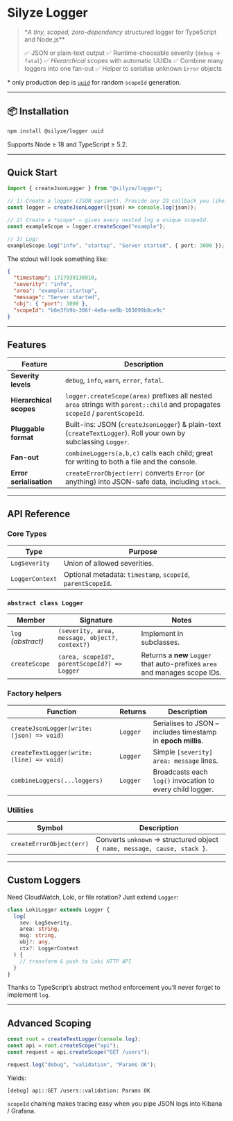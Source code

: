 # Silyze Logger

> \*_A tiny, scoped, zero-dependency_ structured logger for TypeScript and Node.js\*\*
>
> ✅ JSON or plain-text output
> ✅ Runtime-choosable severity (`debug` → `fatal`)
> ✅ _Hierarchical_ scopes with automatic UUIDs
> ✅ Combine many loggers into one fan-out
> ✅ Helper to serialise unknown `Error` objects

\* only production dep is [`uuid`](https://npmjs.com/package/uuid) for random `scopeId` generation.

---

## 📦 Installation

```bash
npm install @silyze/logger uuid
```

Supports Node ≥ 18 and TypeScript ≥ 5.2.

---

## Quick Start

```ts
import { createJsonLogger } from "@silyze/logger";

// 1) Create a logger (JSON variant). Provide any IO callback you like.
const logger = createJsonLogger((json) => console.log(json));

// 2) Create a *scope* – gives every nested log a unique scopeId.
const exampleScope = logger.createScope("example");

// 3) Log!
exampleScope.log("info", "startup", "Server started", { port: 3000 });
```

The stdout will look something like:

```json
{
  "timestamp": 1717939130910,
  "severity": "info",
  "area": "example::startup",
  "message": "Server started",
  "obj": { "port": 3000 },
  "scopeId": "b6e3fb9b-306f-4e8a-ae9b-103099b8ce9c"
}
```

---

## Features

| Feature                 | Description                                                                                                                    |
| ----------------------- | ------------------------------------------------------------------------------------------------------------------------------ |
| **Severity levels**     | `debug`, `info`, `warn`, `error`, `fatal`.                                                                                     |
| **Hierarchical scopes** | `logger.createScope(area)` prefixes all nested `area` strings with `parent::child` and propagates `scopeId` / `parentScopeId`. |
| **Pluggable format**    | Built-ins: JSON (`createJsonLogger`) & plain-text (`createTextLogger`). Roll your own by subclassing `Logger`.                 |
| **Fan-out**             | `combineLoggers(a,b,c)` calls each child; great for writing to both a file and the console.                                    |
| **Error serialisation** | `createErrorObject(err)` converts `Error` (or anything) into JSON-safe data, including `stack`.                                |

---

## API Reference

### Core Types

| Type            | Purpose                                                     |
| --------------- | ----------------------------------------------------------- |
| `LogSeverity`   | Union of allowed severities.                                |
| `LoggerContext` | Optional metadata: `timestamp`, `scopeId`, `parentScopeId`. |

### `abstract class Logger`

| Member             | Signature                                      | Notes                                                                       |
| ------------------ | ---------------------------------------------- | --------------------------------------------------------------------------- |
| `log` _(abstract)_ | `(severity, area, message, object?, context?)` | Implement in subclasses.                                                    |
| `createScope`      | `(area, scopeId?, parentScopeId?) => Logger`   | Returns a **new** `Logger` that auto-prefixes `area` and manages scope IDs. |

### Factory helpers

| Function                                  | Returns  | Description                                                  |
| ----------------------------------------- | -------- | ------------------------------------------------------------ |
| `createJsonLogger(write: (json) => void)` | `Logger` | Serialises to JSON – includes timestamp in **epoch millis**. |
| `createTextLogger(write: (line) => void)` | `Logger` | Simple `[severity] area: message` lines.                     |
| `combineLoggers(...loggers)`              | `Logger` | Broadcasts each `log()` invocation to every child logger.    |

### Utilities

| Symbol                   | Description                                                               |
| ------------------------ | ------------------------------------------------------------------------- |
| `createErrorObject(err)` | Converts `unknown` → structured object `{ name, message, cause, stack }`. |

---

## Custom Loggers

Need CloudWatch, Loki, or file rotation?
Just extend `Logger`:

```ts
class LokiLogger extends Logger {
  log(
    sev: LogSeverity,
    area: string,
    msg: string,
    obj?: any,
    ctx?: LoggerContext
  ) {
    // transform & push to Loki HTTP API
  }
}
```

Thanks to TypeScript’s abstract method enforcement you’ll never forget to implement `log`.

---

## Advanced Scoping

```ts
const root = createTextLogger(console.log);
const api = root.createScope("api");
const request = api.createScope("GET /users");

request.log("debug", "validation", "Params OK");
```

Yields:

```log
[debug] api::GET /users::validation: Params OK
```

`scopeId` chaining makes tracing easy when you pipe JSON logs into Kibana / Grafana.
